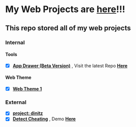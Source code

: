 # My Web Projects are [**here**](https://yuran1811.github.io/Yuran-Web-Projects/)!!!

## This repo stored all of my web projects

### Internal
#### Tools
+ [x] [**App Drawer (Beta Version)**](AppDrawer) , Visit the latest Repo [**Here**](https://github.com/yuran1811/App-Drawer)
#### Web Theme
+ [x] [**Web Theme 1**](Web%20Theme%201)

### External
+ [x] [**project: dinitz**](https://github.com/yuran1811/project-dinitz)
+ [x] [**Detect Cheating**](https://github.com/yuran1811/detect-cheating-online-tests) , Demo [**Here**](https://yuran1811.github.io/detect-cheating-online-tests)